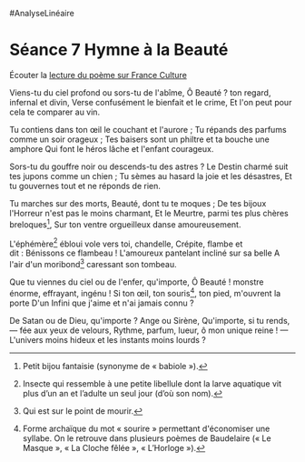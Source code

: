#AnalyseLinéaire

# Séance 7 Hymne à la Beauté

Écouter la [lecture du poème sur France Culture](https://www.franceculture.fr/emissions/poeme-du-jour-avec-la-comedie-francaise/hymne-la-beaute-les-fleurs-du-mal-15)

Viens-tu du ciel profond ou sors-tu de l'abîme,
Ô Beauté ? ton regard, infernal et divin,
Verse confusément le bienfait et le crime,
Et l'on peut pour cela te comparer au vin.

Tu contiens dans ton œil le couchant et l'aurore ;
Tu répands des parfums comme un soir orageux ;
Tes baisers sont un philtre et ta bouche une amphore
Qui font le héros lâche et l'enfant courageux.

Sors-tu du gouffre noir ou descends-tu des astres ?
Le Destin charmé suit tes jupons comme un chien ;
Tu sèmes au hasard la joie et les désastres,
Et tu gouvernes tout et ne réponds de rien.

Tu marches sur des morts, Beauté, dont tu te moques ;
De tes bijoux l'Horreur n'est pas le moins charmant,
Et le Meurtre, parmi tes plus chères breloques[^1],
Sur ton ventre orgueilleux danse amoureusement.

L'éphémère[^2] ébloui vole vers toi, chandelle,
Crépite, flambe et dit : Bénissons ce flambeau !
L'amoureux pantelant incliné sur sa belle
A l'air d'un moribond[^3] caressant son tombeau.

Que tu viennes du ciel ou de l'enfer, qu'importe,
Ô Beauté ! monstre énorme, effrayant, ingénu !
Si ton œil, ton souris[^4], ton pied, m'ouvrent la porte
D'un Infini que j'aime et n'ai jamais connu ?

De Satan ou de Dieu, qu'importe ? Ange ou Sirène,
Qu'importe, si tu rends, — fée aux yeux de velours,
Rythme, parfum, lueur, ô mon unique reine ! —
L'univers moins hideux et les instants moins lourds ?

[^1]:	Petit bijou fantaisie (synonyme de « babiole »).
[^2]:	Insecte qui ressemble à une petite libellule dont la larve aquatique vit plus d’un an et l’adulte un seul jour (d’où son nom).
[^3]:	Qui est sur le point de mourir.
[^4]:	Forme archaïque du mot « sourire » permettant d'économiser une syllabe. On le retrouve dans plusieurs poèmes de Baudelaire (« Le Masque », « La Cloche fêlée », « L’Horloge »).